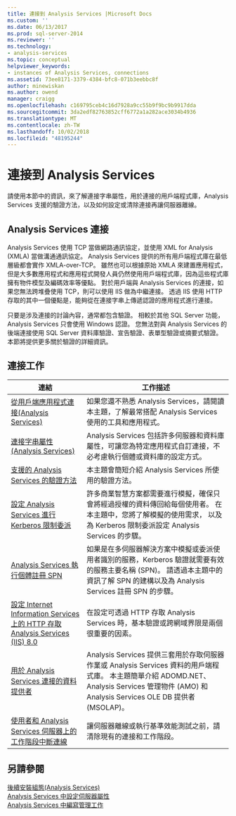 ```yaml
---
title: 連接到 Analysis Services |Microsoft Docs
ms.custom: ''
ms.date: 06/13/2017
ms.prod: sql-server-2014
ms.reviewer: ''
ms.technology:
- analysis-services
ms.topic: conceptual
helpviewer_keywords:
- instances of Analysis Services, connections
ms.assetid: 73ee8171-3379-4384-bfc8-071b3eebbc8f
author: minewiskan
ms.author: owend
manager: craigg
ms.openlocfilehash: c169795ceb4c16d7928a9cc55b9f9bc9b9917dda
ms.sourcegitcommit: 3da2edf82763852cff6772a1a282ace3034b4936
ms.translationtype: MT
ms.contentlocale: zh-TW
ms.lasthandoff: 10/02/2018
ms.locfileid: "48195244"
---
```

# <a name="connect-to-analysis-services"></a>連接到 Analysis Services
  請使用本節中的資訊，來了解連接字串屬性，用於連接的用戶端程式庫，Analysis Services 支援的驗證方法，以及如何設定或清除連接再讓伺服器離線。  
  
## <a name="analysis-services-connections"></a>Analysis Services 連接  
 Analysis Services 使用 TCP 當做網路通訊協定，並使用 XML for Analysis (XMLA) 當做溝通通訊協定。 Analysis Services 提供的所有用戶端程式庫在最低層級都會實作 XMLA-over-TCP。 雖然也可以根據原始 XMLA 來建置應用程式，但是大多數應用程式和應用程式開發人員仍然使用用戶端程式庫，因為這些程式庫擁有物件模型及編碼效率等優點。 對於用戶端與 Analysis Services 的連接，如果您無法跨堆疊使用 TCP，則可以使用 IIS 做為中繼連接。 透過 IIS 使用 HTTP 存取的其中一個優點是，能夠從在連接字串上傳遞認證的應用程式進行連接。  
  
 只要是涉及連接的討論內容，通常都包含驗證。 相較於其他 SQL Server 功能，Analysis Services 只會使用 Windows 認證。 您無法對與 Analysis Services 的後端連接使用 SQL Server 資料庫驗證、宣告驗證、表單型驗證或摘要式驗證。 本節將提供更多關於驗證的詳細資訊。  
  
##  <a name="bkmk_clientApps"></a> 連接工作  
  
|連結|工作描述|  
|----------|----------------------|  
|[從用戶端應用程式連接&#40;Analysis Services&#41;](connect-from-client-applications-analysis-services.md)|如果您還不熟悉 Analysis Services，請閱讀本主題，了解最常搭配 Analysis Services 使用的工具和應用程式。|  
|[連接字串屬性&#40;Analysis Services&#41;](connection-string-properties-analysis-services.md)|Analysis Services 包括許多伺服器和資料庫屬性，可讓您為特定應用程式自訂連接，不必考慮執行個體或資料庫的設定方式。|  
|[支援的 Analysis Services 的驗證方法](authentication-methodologies-supported-by-analysis-services.md)|本主題會簡短介紹 Analysis Services 所使用的驗證方法。|  
|[設定 Analysis Services 進行 Kerberos 限制委派](configure-analysis-services-for-kerberos-constrained-delegation.md)|許多商業智慧方案都需要進行模擬，確保只會將經過授權的資料傳回給每個使用者。 在本主題中，您將了解模擬的使用需求， 以及為 Kerberos 限制委派設定 Analysis Services 的步驟。|  
|[Analysis Services 執行個體註冊 SPN](spn-registration-for-an-analysis-services-instance.md)|如果是在多伺服器解決方案中模擬或委派使用者識別的服務，Kerberos 驗證就需要有效的服務主要名稱 (SPN)。 請透過本主題中的資訊了解 SPN 的建構以及為 Analysis Services 註冊 SPN 的步驟。|  
|[設定 Internet Information Services 上的 HTTP 存取 Analysis Services &#40;IIS&#41; 8.0](configure-http-access-to-analysis-services-on-iis-8-0.md)|在設定可透過 HTTP 存取 Analysis Services 時，基本驗證或跨網域界限是兩個很重要的因素。|  
|[用於 Analysis Services 連接的資料提供者](data-providers-used-for-analysis-services-connections.md)|Analysis Services 提供三套用於存取伺服器作業或 Analysis Services 資料的用戶端程式庫。 本主題簡單介紹 ADOMD.NET、Analysis Services 管理物件 (AMO) 和 Analysis Services OLE DB 提供者 (MSOLAP)。|  
|[使用者和 Analysis Services 伺服器上的工作階段中斷連線](disconnect-users-and-sessions-on-analysis-services-server.md)|讓伺服器離線或執行基準效能測試之前，請清除現有的連接和工作階段。|  
  
## <a name="see-also"></a>另請參閱  
 [後續安裝組態&#40;Analysis Services&#41;](post-install-configuration-analysis-services.md)   
 [Analysis Services 中設定伺服器屬性](../server-properties/server-properties-in-analysis-services.md)   
 [Analysis Services 中編寫管理工作](../script-administrative-tasks-in-analysis-services.md)  
  
  
